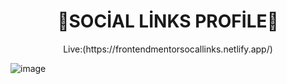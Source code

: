 <h1 align="center">
🤖SOCİAL LİNKS PROFİLE🚀
</h1>
<p align="center">Live:(https://frontendmentorsocallinks.netlify.app/)</p>

![image](https://github.com/user-attachments/assets/cb618696-4d7e-4199-8902-2383403890ca)
